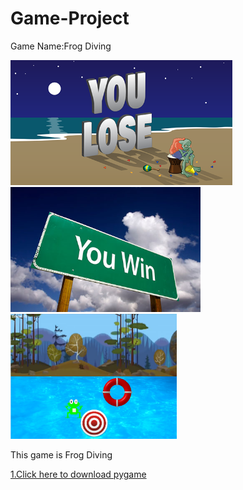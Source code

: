 # Game-Project
Game Name:Frog Diving

<img src="https://github.com/MengtingChen02/Game-Project/blob/master/frogdiving/images/images/you_lose.png" weight="250" height = "200" > <img src="https://github.com/MengtingChen02/Game-Project/blob/master/frogdiving/images/images/you_win.png" weight="250" height = "200"> <img src="https://github.com/MengtingChen02/Game-Project/blob/master/Game%20Plan/f.PNG" weight="250" height = "200">
<p>This game is Frog Diving</p>
<a href = "http://www.lfd.uci.edu/~gohlke/pythonlibs/#pygame">1.Click here to download pygame </a>
